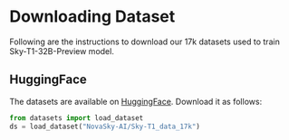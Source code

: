 # Downloading Dataset 
Following are the instructions to download our 17k datasets used to train Sky-T1-32B-Preview model.

## HuggingFace
The datasets are available on [HuggingFace](https://huggingface.co/datasets/NovaSky-AI/Sky-T1_data_17k). Download it as follows:
```python
from datasets import load_dataset
ds = load_dataset("NovaSky-AI/Sky-T1_data_17k")
```